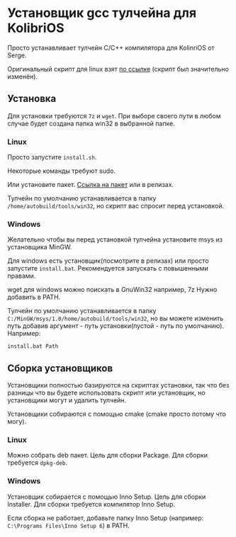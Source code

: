 # Установщик gcc тулчейна для KolibriOS

Просто устанавливает тулчейн C/C++ компилятора для KolinriOS от Serge.

Оригинальный скрипт для linux взят [по ссылке](http://board.kolibrios.org/viewtopic.php?p=76227&hilit=%D1%82%D1%83%D0%BB%D1%87%D0%B5%D0%B9%D0%BD#p76227) (скрипт был значительно изменён).

## Установка

Для установки требуются `7z` и `wget`. При выборе своего пути в любом случае будет создана папка win32 в выбранной папке. 

### Linux

Просто запустите `install.sh`.

Некоторые команды требуют sudo.

Или установите пакет. [Ссылка на пакет](https://git.kolibrios.org/Egor00f/-/packages/debian/kos32-gcc/) или в релизах.

Тулчейн по умолчанию устанавливается в папку `/home/autobuild/tools/win32`, но скрипт вас спросит перед установкой.

### Windows

Желательно чтобы вы перед установкой тулчейна установите msys из установщика MinGW.

Для windows есть установщик(посмотрите в релизах) или просто запустите `install.bat`. Рекомендуется запускать с повышенными правами.

wget для windows можно поискать в GnuWin32 например, 7z Нужно добавить в PATH. 

Тулчейн по умолчанию устанавливается в папку `C:/MinGW/msys/1.0/home/autobuild/tools/win32`, но вы можете изменить путь добавив аргумент - путь установки(пустой - путь по умолчанию). Например:

```
install.bat Path
```

## Сборка установщиков

Установщики полностью базируются на скриптах установки, так что без разницы что вы будете использовать скрипт или установщик, но установщики могут и удалить тулчейн.

Установщики собираются с помощью cmake (cmake просто потому что могу).

### Linux

Можно собрать deb пакет. Цель для сборки Package. Для сборки требуется `dpkg-deb`.

### Windows

Установщик собирается с помощью Inno Setup. Цель для сборки Installer. Для сборки требуется компилятор Inno Setup.

Если сборка не работает, добавьте папку Inno Setup (например: `C:\Programs Files\Inno Setup 6`) в PATH.
